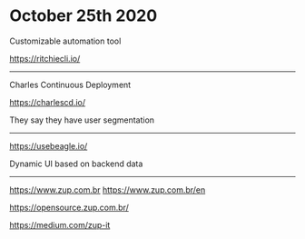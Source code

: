 # October 25th 2020

Customizable automation tool

https://ritchiecli.io/

---

Charles Continuous Deployment

https://charlescd.io/

They say they have user segmentation

---

https://usebeagle.io/

Dynamic UI based on backend data

---

https://www.zup.com.br
https://www.zup.com.br/en

https://opensource.zup.com.br/

https://medium.com/zup-it
